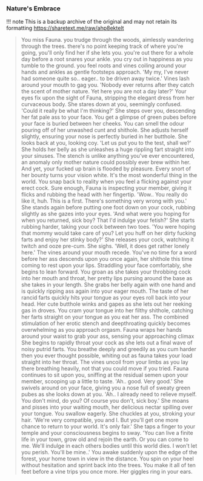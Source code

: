 ### Nature's Embrace

!!! note This is a backup archive of the original and may not retain its formatting https://sharetext.me/raw/ahp8ektelt

>You miss Fauna.
>you trudge through the woods, aimlessly wandering through the trees. 
>there's no point keeping track of where you're going, you'll only find her if she lets you. 
>you're out there for a whole day before a root snares your ankle. 
>you cry out in happiness as you tumble to the ground. 
>you feel roots and vines coiling around your hands and ankles as gentle footsteps approach. 
>'My my, I've never had someone quite so.. eager.. to be driven away twice.'
>Vines lash around your mouth to gag you.
>'Nobody ever returns after they catch the scent of mother nature. Yet here you are not a day later?'
>Your eyes fix upon the sight of Fauna, stripping the elegant dress from her curvaceous body.
>She stares down at you, seemingly confused. 
>'Could it really be what I'm thinking?'
>She steps over you, descending her fat pale ass to your face. You get a glimpse of green pubes before your face is buried between her cheeks. You can smell the odour pouring off of her unwashed cunt and shithole.
>She adjusts herself slightly, ensuring your nose is perfectly buried in her butthole.
>She looks back at you, looking coy. 'Let us put you to the test, shall we?'
>She holds her belly as she unleashes a huge rippling fart straight into your sinuses.
>The stench is unlike anything you've ever encountered, an anomaly only mother nature could possibly ever brew within her.
>And yet, your fucked up brain is flooded by pleasure. Every snort of her bounty turns your vision white. It's the most wonderful thing in the world.
>You snap back to reality when you feel a flicking against your erect cock.
>Sure enough, Fauna is inspecting your member, giving it flicks and rubbing the head with her fingertip.
>'Wow.. You really do like it, huh. This is a first. There's something very wrong with you.'
>She stands again before putting one foot down on your cock, rubbing slightly as she gazes into your eyes.
>'And what were you hoping for when you returned, sick boy? That I'd indulge your fetish?'
>She starts rubbing harder, taking your cock between two toes.
>'You were hoping that mommy would take care of you? Let you huff on her dirty fucking farts and enjoy her stinky body?'
>She releases your cock, watching it twitch and ooze pre-cum. She sighs.
>'Well, it does get rather lonely here.'
>The vines around your mouth recede. You've no time for a word before her ass descends upon you once again, her shithole this time coming to rest upon your lips.
>Straddling your face comfortably, she begins to lean forward.
>You groan as she takes your throbbing cock into her mouth and throat, her pretty lips pursing around the base as she takes in your length.
>She grabs her belly again with one hand and is quickly ripping ass again into your eager mouth.
>The taste of her rancid farts quickly hits your tongue as your eyes roll back into your head. Her cute butthole winks and gapes as she lets out her reeking gas in droves. 
>You cram your tongue into her filthy shithole, catching her farts straight on your tongue as you eat her ass. 
>The combined stimulation of her erotic stench and deepthroating quickly becomes overwhelming as you approach orgasm.
>Fauna wraps her hands around your waist to grab your ass, sensing your approaching climax 
>She begins to rapidly throat your cock as she lets out a final wave of noisy putrid farts. 
>You breathe deeply and greedily as you cum harder then you ever thought possible, whiting out as fauna takes your load straight into her throat. 
>The vines uncoil from your limbs as you lay there breathing heavily, not that you could move if you tried. 
>Fauna continues to sit upon you, sniffing at the residual semen upon your member, scooping up a little to taste. 
>'Ah.. good. Very good.'
>She swivels around on your face, giving you a nose full of sweaty green pubes as she looks down at you.
>'Ah.. I already need to relieve myself. You don't mind, do you? Of course you don't, sick boy.' 
>She moans and pisses into your waiting mouth, her delicious nectar spilling over your tongue. You swallow eagerly. 
>She chuckles at you, stroking your hair. 
>'We're very compatible, you and I. But you'll get one more chance to return to your world. It's only fair.'
>She taps a finger to your temple and your consciousness begins to sway.
>'You can live a finite life in your town, grow old and rejoin the earth. Or you can come to me. We'll indulge in each others bodies until this world dies. I won't let you perish. You'll be mine..'
>You awake suddenly upon the edge of the forest, your home town in view in the distance.
>You spin on your heel without hesitation and sprint back into the trees. You make it all of ten feet before a vine trips you once more. Her giggles ring in your ears.